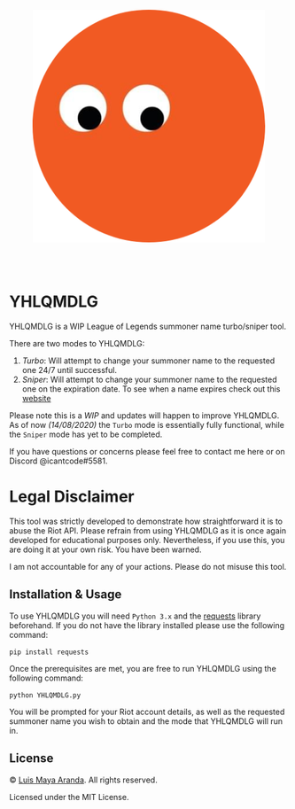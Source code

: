 <br><br>

<p align="center">
<a href="https://github.com/0x000E"><img width="420" src="./logo/logo.png" alt="YHLQMDLG logo"></a>
</p>

<br><br>

# YHLQMDLG

YHLQMDLG is a WIP League of Legends summoner name turbo/sniper tool.

There are two modes to YHLQMDLG:

1. *Turbo*: Will attempt to change your summoner name to the requested one 24/7 until successful.
2. *Sniper*: Will attempt to change your summoner name to the requested one on the expiration date.
To see when a name expires check out this [website](https://lolnames.gg/en/)

Please note this is a *WIP* and updates will happen to improve YHLQMDLG. As of now *(14/08/2020)*
the `Turbo` mode is essentially fully functional, while the `Sniper` mode has yet to be completed.

If you have questions or concerns please feel free to contact me here or on Discord @icantcode#5581.

# Legal Disclaimer

This tool was strictly developed to demonstrate how straightforward it is to abuse the Riot API.
Please refrain from using YHLQMDLG as it is once again developed for educational purposes only. Nevertheless, if you use this, you are doing it at your own risk. You have been warned.

I am not accountable for any of your actions. Please do not misuse this tool.

## Installation & Usage

To use YHLQMDLG you will need `Python 3.x` and the [requests](https://requests.readthedocs.io/en/master/)
library beforehand. If you do not have the library installed please use the following command:

```
pip install requests
```

Once the prerequisites are met, you are free to run YHLQMDLG using the following command:

```
python YHLQMDLG.py
```

You will be prompted for your Riot account details, as well as the requested summoner name you wish to
obtain and the mode that YHLQMDLG will run in.


## License

&copy; [Luis Maya Aranda](https://github.com/0x000E). All rights reserved.

Licensed under the MIT License.